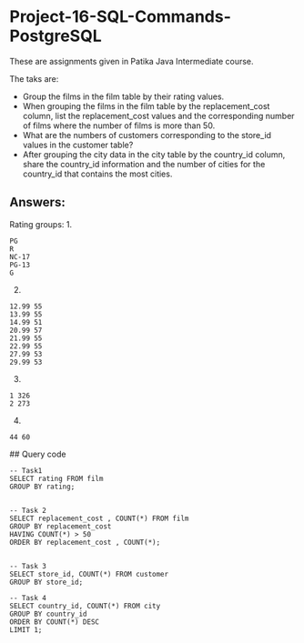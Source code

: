 # Project-16-SQL-Commands-PostgreSQL
These are assignments given in Patika Java Intermediate course.

The taks are:

- Group the films in the film table by their rating values.
- When grouping the films in the film table by the replacement_cost column, list the replacement_cost values and the corresponding number of films where the number of films is more than 50.
- What are the numbers of customers corresponding to the store_id values in the customer table?
- After grouping the city data in the city table by the country_id column, share the country_id information and the number of cities for the country_id that contains the most cities.


## Answers:
Rating groups:
1. 
```
PG
R
NC-17
PG-13
G
```
2. 
```
12.99 55
13.99 55
14.99 51
20.99 57
21.99 55
22.99 55
27.99 53
29.99 53

```

3. 
```
1 326
2 273

```

4. 
```
44 60

```

## Query code

```
-- Task1
SELECT rating FROM film
GROUP BY rating;


-- Task 2
SELECT replacement_cost , COUNT(*) FROM film
GROUP BY replacement_cost
HAVING COUNT(*) > 50
ORDER BY replacement_cost , COUNT(*);


-- Task 3
SELECT store_id, COUNT(*) FROM customer
GROUP BY store_id;

-- Task 4
SELECT country_id, COUNT(*) FROM city
GROUP BY country_id
ORDER BY COUNT(*) DESC
LIMIT 1;

```
